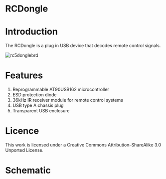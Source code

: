 RCDongle
=========
Introduction
============
The RCDongle is a plug in USB device that decodes remote control signals.

![rc5donglebrd](https://f.cloud.github.com/assets/5130298/889189/b3e92bc0-fa1a-11e2-9ac4-b6c3bb4fe6a3.PNG)


Features
========
1. Reprogrammable AT90USB162 microcontroller
2. ESD protection diode
3. 36kHz IR receiver module for remote control systems
4. USB type A chassis plug
5. Transparent USB enclosure

Licence
=======
This work is licensed under a Creative Commons Attribution-ShareAlike 3.0 Unported License.

Schematic
=========


